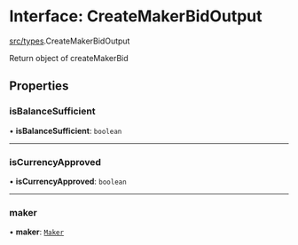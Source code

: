 # Interface: CreateMakerBidOutput

[src/types](../modules/src_types.md).CreateMakerBidOutput

Return object of createMakerBid

## Properties

### isBalanceSufficient

• **isBalanceSufficient**: `boolean`

___

### isCurrencyApproved

• **isCurrencyApproved**: `boolean`

___

### maker

• **maker**: [`Maker`](src_types.Maker.md)
